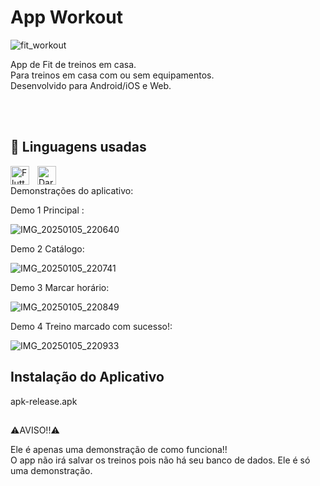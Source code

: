 # App Workout


![fit_workout](https://github.com/user-attachments/assets/9b2f11ce-b8af-43a6-87c9-df384a118332)


App de Fit de treinos em casa.\
Para treinos em casa com ou sem equipamentos.\
Desenvolvido para Android/iOS e Web.

<br>
<br>

## 🚀 Linguagens usadas


<img 
    align="left" 
    alt="Flutter" 
    title="Flutter"
    width="30px" 
    style="padding-right: 10px;" 
    src="https://cdn.jsdelivr.net/gh/devicons/devicon@latest/icons/flutter/flutter-original.svg" 
/>


<img 
    align="left" 
    alt="Dart" 
    title="Dart"
    width="30px" 
    style="padding-right: 10px;" 
    src="https://cdn.jsdelivr.net/gh/devicons/devicon@latest/icons/dart/dart-original.svg" 
/>

<br>


Demonstrações do aplicativo:


Demo 1 Principal :

![IMG_20250105_220640](https://github.com/user-attachments/assets/738158ec-0c12-474a-98d9-ee9c2eb32800)

Demo 2 Catálogo:  

![IMG_20250105_220741](https://github.com/user-attachments/assets/fe8a7752-4f52-4a4a-8fc1-ad23b072c02d)

Demo 3 Marcar horário:

![IMG_20250105_220849](https://github.com/user-attachments/assets/32cd5303-6c42-4393-8a14-6eae28096e56)


Demo 4 Treino marcado com sucesso!:

![IMG_20250105_220933](https://github.com/user-attachments/assets/a0c8ba6a-198b-4ef9-9bc8-efd9095c02d6)


## Instalação do Aplicativo 

apk-release.apk


##

⚠AVISO!!⚠

Ele é apenas uma demonstração de como funciona!!\
O app não irá salvar os treinos pois não há seu banco de dados.
Ele é só uma demonstração.
